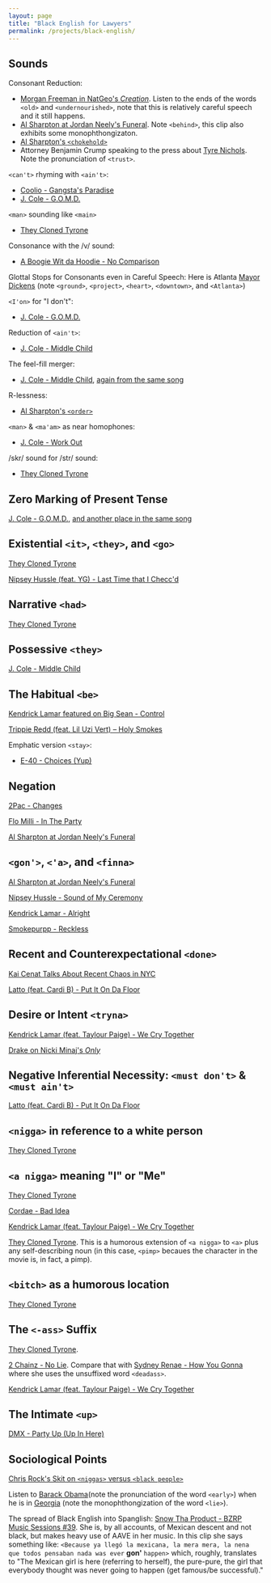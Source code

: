 ```yaml
---
layout: page
title: "Black English for Lawyers" 
permalink: /projects/black-english/
---
```

<base target = "_blank">

## Sounds
Consonant Reduction:
- [Morgan Freeman in NatGeo's _Creation_](assets/audio/7.mp3). Listen to the ends of the words `<old>` and `<undernourished>`, note that this is relatively careful speech and it still happens.
- [Al Sharpton at Jordan Neely's Funeral](assets/audio/11.mp3). Note `<behind>`, this clip also exhibits some monophthongizaton.
- [Al Sharpton's `<chokehold>`](assets/audio/12.mp3)
- Attorney Benjamin Crump speaking to the press about [Tyre Nichols](assets/audio/40.mp3). Note the pronunciation of `<trust>`.


`<can't>` rhyming with `<ain't>`: 
- [Coolio - Gangsta's Paradise](assets/audio/5.mp3)
- [J. Cole - G.O.M.D.](assets/audio/18.mp3)


`<man>` sounding like `<main>`
- [They Cloned Tyrone](assets/audio/48.mp3)


Consonance with the /v/ sound: 
- [A Boogie Wit da Hoodie - No Comparison](assets/audio/3.mp3)


Glottal Stops for Consonants even in Careful Speech: Here is Atlanta [Mayor Dickens](assets/audio/41.mp3) (note `<ground>`, `<project>`, `<heart>`, `<downtown>`, and `<Atlanta>`)


`<I'on>` for "I don't": 
- [J. Cole - G.O.M.D.](assets/audio/17.mp3)


Reduction of `<ain't>`: 
- [J. Cole - Middle Child](assets/audio/20.mp3)


The feel-fill merger: 
- [J. Cole - Middle Child](assets/audio/21.mp3), [again from the same song](assets/audio/22.mp3)


R-lessness: 
- [Al Sharpton's `<order>`](assets/audio/14.mp3)


`<man>` & `<ma'am>` as near homophones: 
- [J. Cole - Work Out](assets/audio/24.mp3)


/skr/ sound for /str/ sound: 
- [They Cloned Tyrone](assets/audio/49.mp3)



## Zero Marking of Present Tense
[J. Cole - G.O.M.D.](assets/audio/18.mp3), [and another place in the same song](assets/audio/19.mp3) 



## Existential `<it>`, `<they>`, and `<go>`
[They Cloned Tyrone](assets/audio/44.mp3)

[Nipsey Hussle (feat. YG) - Last Time that I Checc'd](assets/audio/33.mp3)



## Narrative `<had>`
[They Cloned Tyrone](assets/audio/47.mp3)



## Possessive `<they>`
[J. Cole - Middle Child](assets/audio/23.mp3)



## The Habitual `<be>`
[Kendrick Lamar featured on Big Sean - Control](assets/audio/4.mp3)


[Trippie Redd (feat. Lil Uzi Vert) – Holy Smokes](assets/audio/39.mp3)


Emphatic version `<stay>`: 
- [E-40 - Choices (Yup)](assets/audio/9.mp3)



## Negation
[2Pac - Changes](assets/audio/2.mp3)


[Flo Milli - In The Party](assets/audio/10.mp3)


[Al Sharpton at Jordan Neely's Funeral](assets/audio/13.mp3) 



## `<gon'>`, `<'a>`, and `<finna>`
[Al Sharpton at Jordan Neely's Funeral](assets/audio/15.mp3)


[Nipsey Hussle - Sound of My Ceremony](assets/audio/38.mp3)


[Kendrick Lamar - Alright](assets/audio/26.mp3)


[Smokepurpp - Reckless](assets/audio/36.mp3)



## Recent and Counterexpectational `<done>`
[Kai Cenat Talks About Recent Chaos in NYC](assets/audio/25.mp3)


[Latto (feat. Cardi B) - Put It On Da Floor](assets/audio/29.mp3)



## Desire or Intent `<tryna>`
[Kendrick Lamar (feat. Taylour Paige) - We Cry Together](assets/audio/28.mp3)


[Drake on Nicki Minaj's _Only_](assets/audio/31.mp3)



## Negative Inferential Necessity: `<must don't>` & `<must ain't>`
[Latto (feat. Cardi B) - Put It On Da Floor](assets/audio/30.mp3)



## `<nigga>` in reference to a white person
[They Cloned Tyrone](assets/audio/50.mp3)



## `<a nigga>` meaning "I" or "Me"
[They Cloned Tyrone](assets/audio/42.mp3)


[Cordae - Bad Idea](assets/audio/6.mp3)


[Kendrick Lamar (feat. Taylour Paige) - We Cry Together](assets/audio/28.mp3)


[They Cloned Tyrone](assets/audio/43.mp3). This is a humorous extension of `<a nigga>` to `<a>` plus any self-describing noun (in this case, `<pimp>` becaues the character in the movie is, in fact, a pimp). 


## `<bitch>` as a humorous location
[They Cloned Tyrone](assets/audio/46.mp3)




## The `<-ass>` Suffix
[They Cloned Tyrone](assets/audio/45.mp3).


[2 Chainz - No Lie](assets/audio/1.mp3). Compare that with [Sydney Renae - How You Gonna](assets/audio/16.mp3) where she uses the unsuffixed word `<deadass>`.


[Kendrick Lamar (feat. Taylour Paige) - We Cry Together](assets/audio/27.mp3)



## The Intimate `<up>`
[DMX - Party Up (Up In Here)](assets/audio/8.mp3)



## Sociological Points
[Chris Rock's Skit on `<niggas>` versus `<black people>`](assets/audio/32.mp3)


Listen to [Barack Obama](assets/audio/35.mp3)(note the pronunciation of the word `<early>`) when he is in [Georgia](assets/audio/34.mp3) (note the monophthongization of the word `<lie>`).


The spread of Black English into Spanglish: [Snow Tha Product - BZRP Music Sessions #39](assets/audio/37.mp3). She is, by all accounts, of Mexican descent and not black, but makes heavy use of AAVE in her music. In this clip she says something like: `<Because ya llegó la mexicana, la mera mera, la nena que todos pensaban nada was ever` **gon'** `happen>` which, roughly, translates to "The Mexican girl is here (referring to herself), the pure-pure, the girl that everybody thought was never going to happen (get famous/be successful)." 













